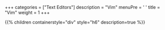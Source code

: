+++ 
categories = ["Text Editors"] 
description = "Vim" 
menuPre = '<i class="fa-fw fas fa-angle-down"></i> '
title = "Vim" 
weight = 1
+++

{{% children containerstyle="div" style="h6" description=true %}}